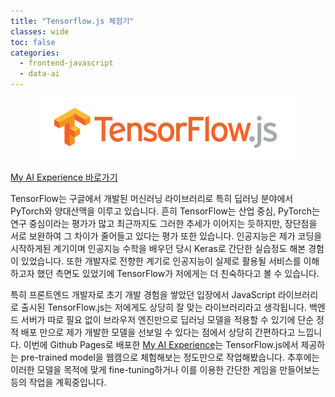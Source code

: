 ```yaml
---
title: "Tensorflow.js 체험기"
classes: wide
toc: false
categories:
  - frontend-javascript
  - data-ai
---
```


<figure>
  <img src="/images/11/tensorflow-js-logo.png" alt="tensorflow-js">
</figure>

[My AI Experience 바로가기](https://juhonamnam.github.io/my-ai-experience/)

<!--excerpt open-->

TensorFlow는 구글에서 개발된 머신러닝 라이브러리로 특히 딥러닝 분야에서 PyTorch와 양대산맥을 이루고 있습니다. 흔히 TensorFlow는 산업 중심, PyTorch는 연구 중심이라는 평가가 많고 최근까지도 그러한 추세가 이어지는 듯하지만, 장단점을 서로 보완하여 그 차이가 줄어들고 있다는 평가 또한 있습니다. 인공지능은 제가 코딩을 시작하게된 계기이며 인공지능 수학을 배우던 당시 Keras로 간단한 실습정도 해본 경험이 있었습니다. 또한 개발자로 전향한 계기로 인공지능이 실제로 활용될 서비스를 이해하고자 했던 측면도 있었기에 TensorFlow가 저에게는 더 친숙하다고 볼 수 있습니다.

특히 프론트엔드 개발자로 초기 개발 경험을 쌓았던 입장에서 JavaScript 라이브러리로 출시된 TensorFlow.js는 저에게도 상당히 잘 맞는 라이브러리라고 생각됩니다. 백엔드 서버가 따로 필요 없이 브라우저 엔진만으로 딥러닝 모델을 적용할 수 있기에 단순 정적 배포 만으로 제가 개발한 모델을 선보일 수 있다는 점에서 상당히 간편하다고 느낍니다. 이번에 Github Pages로 배포한 [My AI Experience](https://juhonamnam.github.io/my-ai-experience/)는 TensorFlow.js에서 제공하는 pre-trained model을 웹캠으로 체험해보는 정도만으로 작업해봤습니다. 추후에는 이러한 모델을 목적에 맞게 fine-tuning하거나 이를 이용한 간단한 게임을 만들어보는 등의 작업을 계획중입니다.

<!--excerpt close-->